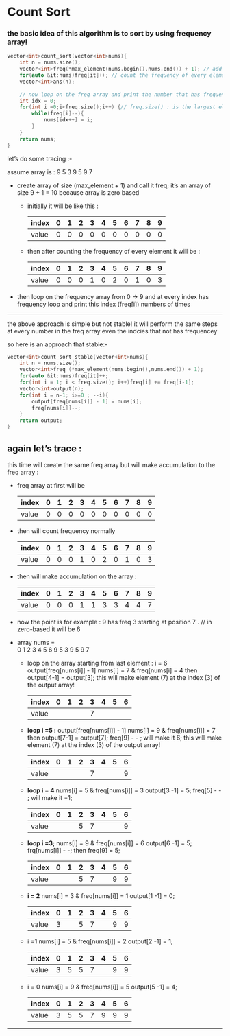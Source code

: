 # Count Sort

### the basic idea of this algorithm is to sort by using frequency array!

```cpp
vector<int>count_sort(vector<int>nums){
    int n = nums.size();
    vector<int>freq(*max_element(nums.begin(),nums.end()) + 1); // add one to count the freq [max_element]
    for(auto &it:nums)freq[it]++; // count the frequency of every element in the array
    vector<int>ans(n);
    
    // now loop on the freq array and print the number that has frequency by order 
    int idx = 0;
    for(int i =0;i<freq.size();i++) {// freq.size() : is the largest element in the array 
        while(freq[i]--){
            nums[idx++] = i;  
        }
    }
    return nums;
}
```

let’s do some tracing :- 

assume array is : 9 5 3 9 5 9 7

- create array of size (max_element + 1) and call it freq;
it’s an array of size 9 + 1 = 10 because array is zero based
    - initially it will be like this :
        
        
        | index | 0 | 1 | 2 | 3 | 4 | 5 | 6 | 7 | 8 | 9 |
        | --- | --- | --- | --- | --- | --- | --- | --- | --- | --- | --- |
        | value | 0 | 0 | 0 | 0 | 0 | 0 | 0 | 0 | 0 | 0 |
    - then after counting the frequency of every element it will be :
        
        
        | index | 0 | 1 | 2 | 3 | 4 | 5 | 6 | 7 | 8 | 9 |
        | --- | --- | --- | --- | --- | --- | --- | --- | --- | --- | --- |
        | value | 0 | 0 | 0 | 1 | 0 | 2 | 0 | 1 | 0 | 3 |
- then loop on the frequency array from 0 → 9 and at every index has frequency loop and print this index (freq[i]) numbers of times

---

the above approach is simple but not stable!
it will perform the same steps at every number in the freq array even the indcies that not has frequencey

so here is an approach that stable:- 

```cpp
vector<int>count_sort_stable(vector<int>nums){
    int n = nums.size();
    vector<int>freq (*max_element(nums.begin(),nums.end()) + 1);
    for(auto &it:nums)freq[it]++;
    for(int i = 1; i < freq.size(); i++)freq[i] += freq[i-1];
    vector<int>output(n);
    for(int i = n-1; i>=0 ; --i){
        output[freq[nums[i]] - 1] = nums[i];
        freq[nums[i]]--;
    }
    return output;
}
```

## again let’s trace :

this time will create the same freq array but will make accumulation to the freq array  : 

- freq array at first will be
    
    
    | index | 0 | 1 | 2 | 3 | 4 | 5 | 6 | 7 | 8 | 9 |
    | --- | --- | --- | --- | --- | --- | --- | --- | --- | --- | --- |
    | value | 0 | 0 | 0 | 0 | 0 | 0 | 0 | 0 | 0 | 0 |
- then will count frequency normally
    
    
    | index | 0 | 1 | 2 | 3 | 4 | 5 | 6 | 7 | 8 | 9 |
    | --- | --- | --- | --- | --- | --- | --- | --- | --- | --- | --- |
    | value | 0 | 0 | 0 | 1 | 0 | 2 | 0 | 1 | 0 | 3 |
- then will make accumulation on the array :
    
    
    | index | 0 | 1 | 2 | 3 | 4 | 5 | 6 | 7 | 8 | 9 |
    | --- | --- | --- | --- | --- | --- | --- | --- | --- | --- | --- |
    | value | 0 | 0 | 0 | 1 | 1 | 3 | 3 | 4 | 4 | 7 |
- now the point is for example : 
9 has freq 3 starting at position 7 . // in zero-based it will be 6
- array nums =  
0  1  2  3  4  5  6
9  5  3  9  5  9  7
    - loop on the array starting from last element : i = 6
    output[freq[nums[i]] - 1] 
    nums[i] = 7 & freq[nums[i] = 4 
    then output[4-1] = output[3];
    this will make element (7) at the index (3) of the output array!
        
        
        | index | 0 | 1 | 2 | 3 | 4 | 5 | 6 |
        | --- | --- | --- | --- | --- | --- | --- | --- |
        | value |  |  |  | 7 |  |  |  |
    - **loop i =5 :** 
    output[freq[nums[i]] - 1] 
    nums[i] = 9 & freq[nums[i]] = 7 
    then output[7-1] = output[7];
    freq[9] - - ; will make it 6;
    this will make element (7) at the index (3) of the output array!
        
        
        | index | 0 | 1 | 2 | 3 | 4 | 5 | 6 |
        | --- | --- | --- | --- | --- | --- | --- | --- |
        | value |  |  |  | 7 |  |  | 9 |
 
    - **loop i = 4**
    nums[i] = 5 & freq[nums[i]] = 3
    output[3 -1] = 5; 
    freq[5] - - ; will make it =1;
        
        
        | index | 0 | 1 | 2 | 3 | 4 | 5 | 6 |
        | --- | --- | --- | --- | --- | --- | --- | --- |
        | value |  |  | 5 | 7 |  |  | 9 |
    - **loop i =3;**
    nums[i] = 9 & freq[nums[i]] = 6
    output[6 -1] = 5; 
    frq[nums[i]] - -; then freq[9] = 5;
        
        
        | index | 0 | 1 | 2 | 3 | 4 | 5 | 6 |
        | --- | --- | --- | --- | --- | --- | --- | --- |
        | value |  |  | 5 | 7 |  | 9 | 9 |
    - **i = 2**
    nums[i] = 3 & freq[nums[i]] = 1
    output[1 -1] = 0;
        
        
        | index | 0 | 1 | 2 | 3 | 4 | 5 | 6 |
        | --- | --- | --- | --- | --- | --- | --- | --- |
        | value | 3 |  | 5 | 7 |  | 9 | 9 |
    - i =1 
    nums[i] = 5 & freq[nums[i]] = 2
    output[2 -1] = 1;
        
        
        | index | 0 | 1 | 2 | 3 | 4 | 5 | 6 |
        | --- | --- | --- | --- | --- | --- | --- | --- |
        | value | 3 | 5 | 5 | 7 |  | 9 | 9 |
    - i = 0
    nums[i] = 9 & freq[nums[i]] = 5
    output[5 -1] = 4;
        
        
        | index | 0 | 1 | 2 | 3 | 4 | 5 | 6 |
        | --- | --- | --- | --- | --- | --- | --- | --- |
        | value | 3 | 5 | 5 | 7 | 9 | 9 | 9 |
        
---